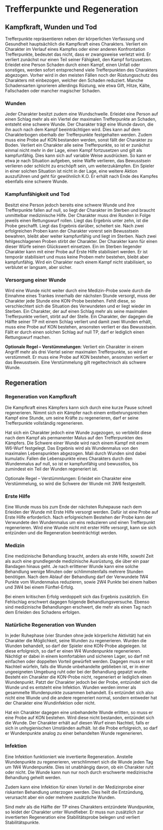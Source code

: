 # Trefferpunkte und Regeneration

## Kampfkraft, Wunden und Tod

Trefferpunkte repräsentieren neben der körperlichen Verfassung und Gesundheit hauptsächlich die Kampfkraft eines Charakters. Verliert ein Charakter im Verlauf eines Kampfes oder einer anderen Konfrontation Trefferpunkte, bedeutet das nicht, dass er zwangsweise verletzt wird. Er verliert zunächst nur einen Teil seiner Fähigkeit, den Kampf fortzusetzen. Erleidet eine Person Schaden durch einen Kampf, einen Unfall oder sonstiges, werden sofort entsprechend viele Trefferpunkten des Charakters abgezogen. Vorher wird in den meisten Fällen noch der Rüstungsschutz des Charakters mit einbezogen, welcher den Schaden reduziert. Manche Schadensarten ignorieren allerdings Rüstung, wie etwa Gift, Hitze, Kälte, Fallschaden oder mancher magischer Schaden.

### Wunden

Jeder Charakter besitzt zudem eine Wundschwelle. Erleidet eine Person auf einen Schlag mehr als ein Viertel der maximalen Trefferpunkte an Schaden, entsteht eine schwere Wunde. Der Charakter trägt eine Wunde davon, die ihn auch nach dem Kampf beeinträchtigen wird. Dies kann auf dem Charakterbogen oberhalb der Trefferpunkte festgehalten werden. Zudem muss eine Probe auf KON bestanden werden, sonst fällt der Charakter zu Boden. Verliert ein Charakter alle seine Trefferpunkte, so ist er zunächst einmal nicht mehr in der Lage, einen Kampf fortzusetzen und gilt als kampfunfähig. Dies kann sich auf variable Weise ausdrücken. So kann er etwa je nach Situation aufgeben, seine Waffe verlieren, das Bewusstsein verlieren oder schlicht zu erschöpft sein, um weiterzukämpfen. Ein Spieler in einer solchen Situation ist nicht in der Lage, eine weitere Aktion auszuführen und geht für gewöhnlich K.O. Er erhält nach Ende des Kampfes ebenfalls eine schwere Wunde.

### Kampfunfähigkeit und Tod

Besitzt eine Person jedoch bereits eine schwere Wunde und ihre Trefferpunkte fallen auf null, so liegt der Charakter im Sterben und braucht unmittelbar medizinische Hilfe. Der Charakter muss drei Runden in Folge jeweils einen Rettungswurf rollen. Liegt das Ergebnis unter zehn, ist die Probe geschafft. Liegt das Ergebnis darüber, scheitert sie. Nach zwei erfolgreichen Proben kann der Charakter vorerst sein Bewusstsein bewahren, bleibt aber weiter kampfunfähig und liegt im Sterben. Nach zwei fehlgeschlagenen Proben stirbt der Charakter. Der Charakter kann für einen dieser Würfe seinen Glückswert einsetzen. Ein im Sterben liegender Charakter kann mit einer Probe auf Erste Hilfe stabilisiert werden. Er ist temporär stabilisiert und muss keine Proben mehr bestehen, bleibt aber kampfunfähig. Wird ein Charakter nach einem Kampf nicht stabilisiert, so verblutet er langsam, aber sicher.

### Versorgung einer Wunde

Wird eine Wunde nicht weiter durch eine Medizin-Probe sowie durch die Einnahme eines Trankes innerhalb der nächsten Stunde versorgt, muss der Charakter jede Stunde eine KON-Probe bestehen. Fehlt diese, so verschlechtert sich die Situation des Verwundeten und er liegt wieder im Sterben. Ein Charakter, der auf einen Schlag mehr als seine maximalen Trefferpunkte verliert, stirbt auf der Stelle. Ein Charakter, der dagegen die Hälfte seiner TP mit einem Schlag verliert und damit zwei Wunden erhält, muss eine Probe auf KON bestehen, ansonsten verliert er das Bewusstsein. Fällt er durch einen solchen Schlag auf null TP, darf er lediglich einen Rettungswurf machen.

**Optionale Regel – Verstümmelungen**: Verliert ein Charakter in einem Angriff mehr als drei Viertel seiner maximalen Trefferpunkte, so wird er verstümmelt. Er muss eine Probe auf KON bestehen, ansonsten verliert er das Bewusstsein. Eine Verstümmelung gilt regeltechnisch als schwere Wunde.

## Regeneration

### Regeneration von Kampfkraft

Die Kampfkraft eines Kämpfers kann sich durch eine kurze Pause schnell regenerieren. Nimmt sich ein Kämpfer nach einem entbehrungsreichen Kampf eine Stunde, um seine Kräfte zu regenerieren, darf er seine Trefferpunkte vollständig regenerieren.

Hat sich ein Charakter jedoch eine Wunde zugezogen, so verbleibt diese nach dem Kampf als permanenter Malus auf den Trefferpunkten des Kämpfers. Die Schwere einer Wunde wird nach einem Kampf mit einem W6-Wurf festgelegt. Das Ergebnis wird als Wundenmalus von den maximalen Lebenspunkten abgezogen. Mali durch Wunden sind dabei kumulativ. Fallen die Lebenspunkte eines Charakters durch den Wundenmalus auf null, so ist er kampfunfähig und bewusstlos, bis zumindest ein Teil der Wunden regeneriert ist.

Optionale Regel – Verstümmlungen: Erleidet ein Charakter eine Verstümmelung, so wird die Schwere der Wunde mit 3W6 festgestellt.

### Erste Hilfe

Eine Wunde muss bis zum Ende der nächsten Ruhepause nach dem Erleiden der Wunde mit Erste Hilfe versorgt werden. Dafür ist eine Probe auf Erste Hilfe erforderlich. Nach erfolgreichem Bestehen der Probe kann der Verwundete den Wundenmalus um eins reduzieren und einen Trefferpunkt regenerieren. Wird eine Wunde nicht mit erster Hilfe versorgt, kann sie sich entzünden und die Regeneration beeinträchtigt werden.

### Medizin

Eine medizinische Behandlung braucht, anders als erste Hilfe, sowohl Zeit als auch eine grundlegende medizinische Ausrüstung, die über ein paar Bandagen hinaus geht. Je nach erlittener Wunde kann eine solche Behandlung wenige Minuten oder schlimmstenfalls mehrere Stunden benötigen. Nach dem Ablauf der Behandlung darf der Verwundete 1W4 Punkte vom Wundenmalus reduzieren, sowie 2W4 Punkte bei einem halben und 3W4 bei einem Fünftel-Erfolg.

Bei einem kritischen Erfolg verdoppelt sich das Ergebnis zusätzlich. Ein Fehlschlag erschwert dagegen folgende Behandlungsversuche. Ebenso sind medizinische Behandlungen erschwert, die mehr als einen Tag nach dem Erleiden des Schadens erfolgen.

### Natürliche Regeneration von Wunden

In jeder Ruhephase (vier Stunden ohne jede körperliche Aktivität) hat ein Charakter die Möglichkeit, seine Wunden zu regenerieren. Wurden die Wunden behandelt, so darf der Spieler eine KON-Probe abgelegen. Ist diese erfolgreich, so darf er einen W4 Wundenpunkte regenerieren. Nächtigt er dabei in einem komfortablen und sicheren Lager, so darf mit einfachen oder doppelten Vorteil gewürfelt werden. Dagegen muss er mit Nachteil würfeln, falls die Wunde unbehandelte geblieben ist, er in einer ungeeigneten Umgebung ruht oder bei der Behandlung gepatzt wurde. Besteht ein Charakter die KON-Probe nicht, regeneriert er lediglich einen Wundenpunkt. Patzt der Charakter jedoch bei der Probe, entzündet sich die Wunde und es entsteht eine Infektion. Wunden werden immer als gesammelte Wundenpunkte zusammen behandelt. Es entzündet sich also nicht eine Wunde und die andere regeneriert normal, sondern entweder hat der Charakter eine Wundinfektion oder nicht.

Hat ein Charakter dagegen eine unbehandelte Wunde erlitten, so muss er eine Probe auf KON bestehen. Wird diese nicht bestanden, entzündet sich die Wunde. Der Charakter erhält auf diesen Wurf einen Nachteil, falls er sich in unhygienischen Umständen aufhält. Ist die Probe erfolgreich, so darf er Wundenpunkte analog zu einer behandelten Wunde regenerieren.

### Infektion

Eine Infektion funktioniert wie invertierte Regeneration. Anstelle Wundenpunkte zu regenerieren, verschlimmert sich die Wunde jeden Tag um 1W4 Wundenpunkte. Dies ist unabhängig davon, ob ein Charakter ruht oder nicht. Die Wunde kann nun nur noch durch erschwerte medizinische Behandlung geheilt werden.

Zudem kann eine Infektion für einen Vorteil in der Medizinprobe einer riskanten Behandlung unterzogen werden. Dies heilt die Entzündung, verursacht aber ein oder mehrere zusätzliche Wunden.

Sind mehr als die Hälfte der TP eines Charakters entzündete Wundpunkte, so leidet der Charakter unter Wundfieber. Er muss nun zusätzlich zur invertierten Regeneration eine Stabilitätsprobe belegen und verliert Stabilitätspunkte.
